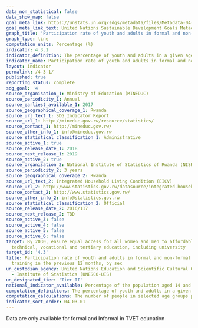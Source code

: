 ```yaml
---
data_non_statistical: false
data_show_map: false
goal_meta_link: https://unstats.un.org/sdgs/metadata/files/Metadata-04-03-01.pdf
goal_meta_link_text: United Nations Sustainable Development Goals Metadata (PDF 210 KB)
graph_title: 'Participation rate of youth and adults in formal and non-formal education and training in the previous 12 months, by sex'
graph_type: line
computation_units: Percentage (%)
indicator: 4.3.1
indicator_definition: The percentage of youth and adults in a given age range (e.g. 15-24 years, 25-64 years, etc.) participating in formal or non-formal education or training in a given time period (e.g. last 12 months).
indicator_name: Participation rate of youth and adults in formal and non-formal education and training in the previous 12 months, by sex
layout: indicator
permalink: /4-3-1/
published: true
reporting_status: complete
sdg_goal: '4'
source_organisation_1: Ministry of Education (MINEDUC)
source_periodicity_1: Annual
source_earliest_available_1: 2017
source_geographical_coverage_1: Rwanda
source_url_text_1: SDG Indicator Report
source_url_1: http://mineduc.gov.rw/resource/statistics/
source_contact_1: http://mineduc.gov.rw/  
source_other_info_1: info@mineduc.gov.rw
source_statistical_classification_1: Administrative
source_active_1: true
source_release_date_1: 2018
source_next_release_1: 2019
source_active_2: true
source_organisation_2: National Institute of Statistics of Rwanda (NISR)
source_periodicity_2: 3 years
source_geographical_coverage_2: Rwanda
source_url_text_2: Integrated Household Living Condition (EICV)
source_url_2: http://www.statistics.gov.rw/datasource/integrated-household-living-conditions-survey-eicv
source_contact_2: http://www.statistics.gov.rw/  
source_other_info_2: info@statistics.gov.rw
source_statistical_classification_2: Official
source_release_date_2: 2016/117
source_next_release_2: TBD
source_active_3: false
source_active_4: false
source_active_5: false
source_active_6: false
target: By 2030, ensure equal access for all women and men to affordable and quality
  technical, vocational and tertiary education, including university
target_id: '4.3'
title: Participation rate of youth and adults in formal and non-formal education and
  training in the previous 12 months, by sex
un_custodian_agency: United Nations Education and Scientific Cultural Organisation
  - Institute of Statistics (UNESCO-UIS)
un_designated_tier: 'Tier II'
national_indicator_available: Percentage of the population aged 14 and above attending technical and vocational training school in previous 12 months 
computation_definitions: The percentage of youth and adults in a given age range (e.g. 14 and above years) participating in vocational training in a given time period (e.g. last 12 months)
computation_calculations: The number of people in selected age groups participating in vocational training is expressed as a percentage of the population of the same age.
indicator_sort_order: 04-03-01
---
```

Data are only available for formal and Informal in TVET education
